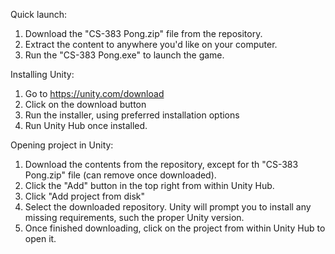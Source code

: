 Quick launch:
1. Download the "CS-383 Pong.zip" file from the repository.
2. Extract the content to anywhere you'd like on your computer.
3. Run the "CS-383 Pong.exe" to launch the game.

Installing Unity:
1. Go to https://unity.com/download
2. Click on the download button
3. Run the installer, using preferred installation options
4. Run Unity Hub once installed.

Opening project in Unity:
1. Download the contents from the repository, except for th "CS-383 Pong.zip" file (can remove once downloaded).
2. Click the "Add" button in the top right from within Unity Hub.
3. Click "Add project from disk"
4. Select the downloaded repository. Unity will prompt you to install any missing requirements, such the proper Unity version.
5. Once finished downloading, click on the project from within Unity Hub to open it.
